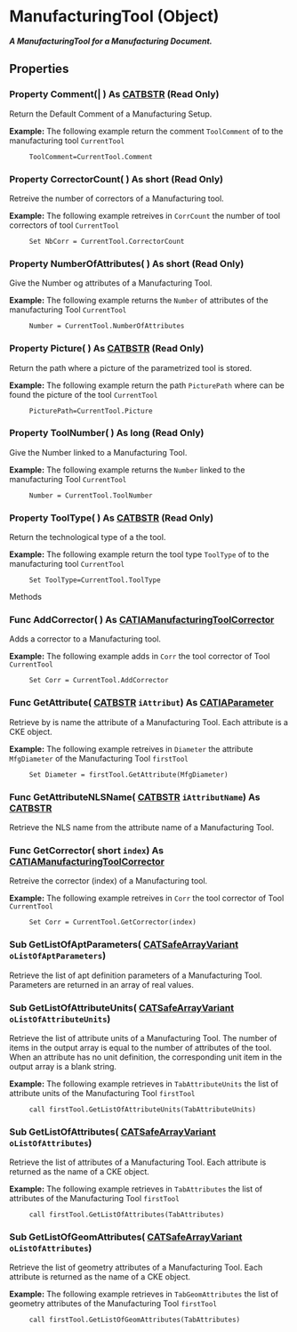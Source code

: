 # ManufacturingTool (Object)

**_A ManufacturingTool for a Manufacturing Document._**

## Properties

### Property **Comment**(| ) As [CATBSTR](../System/typedef_CATBSTR_8129.md) (Read Only)

   Return the Default Comment of a Manufacturing Setup.

**Example:**     The following example return the comment `ToolComment` of to the manufacturing tool `CurrentTool`

```VBScript
     ToolComment=CurrentTool.Comment

```

### Property **CorrectorCount**( ) As short (Read Only)

   Retreive the number of correctors of a Manufacturing tool.

**Example:**     The following example retreives in `CorrCount` the number of tool correctors of tool `CurrentTool`

```VBScript
     Set NbCorr = CurrentTool.CorrectorCount

```

### Property **NumberOfAttributes**( ) As short (Read Only)

   Give the Number og attributes of a Manufacturing Tool.

**Example:**     The following example returns the `Number` of attributes of the manufacturing Tool `CurrentTool`

```VBScript
     Number = CurrentTool.NumberOfAttributes

```

### Property **Picture**( ) As [CATBSTR](../System/typedef_CATBSTR_8129.md) (Read Only)

   Return the path where a picture of the parametrized tool is stored.

**Example:**     The following example return the path `PicturePath` where can be found the picture of the tool `CurrentTool`

```VBScript
     PicturePath=CurrentTool.Picture

```

### Property **ToolNumber**( ) As long (Read Only)

   Give the Number linked to a Manufacturing Tool.

**Example:**     The following example returns the `Number` linked to the manufacturing Tool `CurrentTool`

```VBScript
     Number = CurrentTool.ToolNumber

```

### Property **ToolType**( ) As [CATBSTR](../System/typedef_CATBSTR_8129.md) (Read Only)

   Return the technological type of a the tool.

**Example:**     The following example return the tool type `ToolType` of to the manufacturing tool `CurrentTool`

```VBScript
     Set ToolType=CurrentTool.ToolType

```

Methods

### Func **AddCorrector**( ) As [CATIAManufacturingToolCorrector](../ManufacturingInterfaces/interface_ManufacturingToolCorrector_145356.md)

   Adds a corrector to a Manufacturing tool.

**Example:**     The following example adds in `Corr` the tool corrector of Tool `CurrentTool`

```VBScript
     Set Corr = CurrentTool.AddCorrector

```

### Func **GetAttribute**( [CATBSTR](../System/typedef_CATBSTR_8129.md)  `iAttribut`) As [CATIAParameter](../KnowledgeInterfaces/interface_Parameter_17963.md)

   Retrieve by is name the attribute of a Manufacturing Tool.
Each attribute is a CKE object.

**Example:**     The following example retreives in `Diameter` the attribute `MfgDiameter` of the Manufacturing Tool `firstTool`

```VBScript
     Set Diameter = firstTool.GetAttribute(MfgDiameter)

```

### Func **GetAttributeNLSName**( [CATBSTR](../System/typedef_CATBSTR_8129.md)  `iAttributName`) As [CATBSTR](../System/typedef_CATBSTR_8129.md)

   Retrieve the NLS name from the attribute name of a Manufacturing Tool.

### Func **GetCorrector**( short  `index`) As [CATIAManufacturingToolCorrector](../ManufacturingInterfaces/interface_ManufacturingToolCorrector_145356.md)

   Retreive the corrector (index) of a Manufacturing tool.

**Example:**     The following example retreives in `Corr` the tool corrector of Tool `CurrentTool`

```VBScript
     Set Corr = CurrentTool.GetCorrector(index)

```

### Sub **GetListOfAptParameters**( [CATSafeArrayVariant](../System/typedef_CATSafeArrayVariant_73843.md)  `oListOfAptParameters`)

   Retrieve the list of apt definition parameters of a Manufacturing Tool.
Parameters are returned in an array of real values.

### Sub **GetListOfAttributeUnits**( [CATSafeArrayVariant](../System/typedef_CATSafeArrayVariant_73843.md)  `oListOfAttributeUnits`)

   Retrieve the list of attribute units of a Manufacturing Tool.
The number of items in the output array is equal to the number of attributes of the tool.
When an attribute has no unit definition, the corresponding unit item in the output array is a blank string.

**Example:**     The following example retrieves in `TabAttributeUnits` the list of attribute units of the Manufacturing Tool `firstTool`

```VBScript
     call firstTool.GetListOfAttributeUnits(TabAttributeUnits)

```

### Sub **GetListOfAttributes**( [CATSafeArrayVariant](../System/typedef_CATSafeArrayVariant_73843.md)  `oListOfAttributes`)

   Retrieve the list of attributes of a Manufacturing Tool.
Each attribute is returned as the name of a CKE object.

**Example:**     The following example retrieves in `TabAttributes` the list of attributes of the Manufacturing Tool `firstTool`

```VBScript
     call firstTool.GetListOfAttributes(TabAttributes)

```

### Sub **GetListOfGeomAttributes**( [CATSafeArrayVariant](../System/typedef_CATSafeArrayVariant_73843.md)  `oListOfAttributes`)

   Retrieve the list of geometry attributes of a Manufacturing Tool.
Each attribute is returned as the name of a CKE object.

**Example:**     The following example retrieves in `TabGeomAttributes` the list of geometry attributes of the Manufacturing Tool `firstTool`

```VBScript
     call firstTool.GetListOfGeomAttributes(TabAttributes)

```